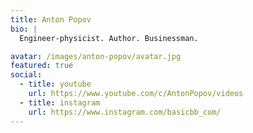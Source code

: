 ```yaml
---
title: Anton Popov
bio: |
  Engineer-physicist. Author. Businessman.

avatar: /images/anton-popov/avatar.jpg
featured: true
social:
  - title: youtube
    url: https://www.youtube.com/c/AntonPopov/videos
  - title: instagram
    url: https://www.instagram.com/basicbb_com/
---
```

